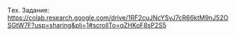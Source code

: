 Тex. Задание: https://colab.research.google.com/drive/1RF2cuJNcYSyJ7cR66ktM9nJ52OSGtW7F?usp=sharing&pli=1#scrollTo=qZHKoF8sP2S5

